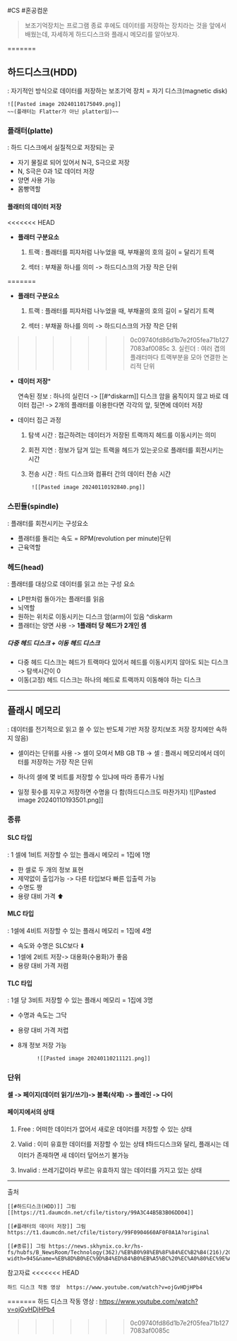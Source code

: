#CS #혼공컴운 


> 보조기억장치는 프로그램 종료 후에도 데이터를 저장하는 장치라는 것을 앞에서 배웠는데, 자세하게 하드디스크와 플래시 메모리를 알아보자.


=======


## 하드디스크(HDD)
: 자기적인 방식으로 데이터를 저장하는 보조기억 장치 = 자기 디스크(magnetic disk)


	![[Pasted image 20240110175049.png]]
	~~(플래터는 Flatter가 아닌 platter임)~~
	



### 플래터(platte)
: 하드 디스크에서 실질적으로 저장되는 곳
- 자기 물질로 되어 있어서 N극, S극으로 저장
- N, S극은 0과 1로 데이터 저장
- 양면 사용 가능
- 몸빵역할



#### 플래터의 데이터 저장
<<<<<<< HEAD


-  **플래터 구분요소**
  
	1.  트랙 :  플래터를 피자처럼 나누었을 때, 부채꼴의 호의 길이 = 달리기 트랙
	   
	2.  섹터 : 부채꼴 하나를 의미 -> 하드디스크의 가장 작은 단위
	   
=======
<br>
- **플래터 구분요소**

	1.  트랙 :  플래터를 피자처럼 나누었을 때, 부채꼴의 호의 길이 = 달리기 트랙

	2.  섹터 : 부채꼴 하나를 의미 -> 하드디스크의 가장 작은 단위

>>>>>>> 0c09740fd86d1b7e2f05fea71b1277083af0085c
	3. 실린더 : 여러 겹의 플래터마다 트랙부분을 모아 연결한 논리적 단위


-  **데이터 저장***
  
	연속된 정보 : 하나의 실린더 -> [[#^diskarm]] 디스크 암을 움직이지 않고 바로 데이터 접근!
		-> 2개의 플래터를 이용한다면 각각의 앞, 뒷면에 데이터 저장


-  데이터 접근 과정
  
	1. 탐색 시간 : 접근하려는 데이터가 저장된 트랙까지 헤드를 이동시키는 의미
	   
	2. 회전 지연 : 정보가 담겨 있는 트랙을 헤드가 있는곳으로 플래터를 회전시키는 시간
	   
	3. 전송 시간 :  하드 디스크와 컴퓨터 간의 데이터 전송 시간


			![[Pasted image 20240110192840.png]]




### 스핀들(spindle)
: 플래터를 회전시키는 구성요소

- 플래터를 돌리는 속도 = RPM(revolution per minute)단위
- 근육역할
  
  
  
### 헤드(head)
: 플래터를 대상으로 데이터를 읽고 쓰는 구성 요소

- LP판처럼 돌아가는 플래터를 읽음
- 뇌역할
- 원하는 위치로 이동시키는 디스크 암(arm)이 있음 ^diskarm
- 플래터는 양면 사용 -> **1플래터 당 헤드가 2개인 셈**



##### 다중 헤드 디스크 + 이동 헤드 디스크

- 다중 헤드 디스크는 헤드가 트랙마다 있어서 헤드를 이동시키지 않아도 되는 디스크 -> 탐색시간이 0
- 이동(고정) 헤드 디스크는 하나의 헤드로 트랙까지 이동해야 하는 디스크





---
## 플래시 메모리
: 데이터를 전기적으로 읽고 쓸 수 있는 반도체 기반 저장 장치(보조 저장 장치에만 속하지 않음)

- 셀이라는 단위를 사용 -> 셀이 모여서 MB GB TB
	-> 셀 : 플래시 메모리에서 데이터를 저장하는 가장 작은 단위
	
- 하나의 셀에 몇 비트를 저장할 수 있냐에 따라 종류가 나뉨
  
- 일정 횟수를 지우고 저장하면 수명을 다 함(하드디스크도 마찬가지)
		![[Pasted image 20240110193501.png]]




###  종류

#### SLC 타입
: 1 셀에 1비트 저장할 수 있는 플래시 메모리 = 1집에 1명

- 한 셀로 두 개의 정보 표현
- 제약없이 출입가능 -> 다른 타입보다 빠른 입출력 가능
- 수명도 짱
- 용량 대비 가격 ⬆️
  


#### MLC 타입
: 1셀에 4비트 저장할 수 있는 플래시 메모리 = 1집에 4명

- 속도와 수명은 SLC보다 ⬇️
- 1셀에 2비트 저장-> 대용화(수용화)가 좋음
- 용량 대비 가격 저렴




#### TLC 타입
: 1셀 당 3비트 저장할 수 있는 플래시 메모리 = 1집에 3명

- 수명과 속도는 그닥
- 용량 대비 가격 저렵
- 8개 정보 저장 가능
  
  
  

			![[Pasted image 20240110211121.png]]




### 단위
**셀 -> 페이지(데이터 읽기/쓰기)-> 블록(삭제) -> 플레인 -> 다이**



#### 페이지에서의 상태

1. Free :  어떠한 데이터가 없어서 새로운 데이터를 저장할 수 있는 상태
   
2. Valid :  이미 유효한 데이터를 저장할 수 있는 상태
	   ❗️하드디스크와 달리, 플래시는 데이터가 존재하면 새 데이터 덮어쓰기 불가능
	   
3. Invalid : 쓰레기값이라 부르는 유효하지 않는 데이터를 가지고 있는 상태
   
   
   
   
   
   
   

---

출처

	[[#하드디스크(HDD)]] 그림 [[https://t1.daumcdn.net/cfile/tistory/99A3C44B5B3B06DD04]]
	
	[[#플래터의 데이터 저장]] 그림 https://t1.daumcdn.net/cfile/tistory/99F0904660AF0F0A1A?original
	
	[[#종류]] 그림 https://news.skhynix.co.kr/hs-fs/hubfs/B_NewsRoom/Technology(362)/%EB%B0%98%EB%8F%84%EC%B2%B4(216)/2018/1226/%EB%8D%B0%EC%9D%B4%ED%84%B0%EB%A5%BC%20%EC%A0%80%EC%9E%A5(Write)%ED%95%9C%EB%8B%A4%EB%8A%94%20%EC%9D%98%EB%AF%B8%EB%8A%94%20%EC%A7%80%EC%A0%95%EB%90%9C%20%EC%85%80%EC%9D%98%20storage%20%EC%98%81%EC%97%AD%EC%97%90%20%EC%A0%84%EC%9E%90%EB%A5%BC.jpg?width=945&name=%EB%8D%B0%EC%9D%B4%ED%84%B0%EB%A5%BC%20%EC%A0%80%EC%9E%A5(Write)%ED%95%9C%EB%8B%A4%EB%8A%94%20%EC%9D%98%EB%AF%B8%EB%8A%94%20%EC%A7%80%EC%A0%95%EB%90%9C%20%EC%85%80%EC%9D%98%20storage%20%EC%98%81%EC%97%AD%EC%97%90%20%EC%A0%84%EC%9E%90%EB%A5%BC.jpg

참고자료
<<<<<<< HEAD

	하드 디스크 작동 영상  https://www.youtube.com/watch?v=ojGvHDjHPb4
=======
	하드 디스크 작동 영상 : https://www.youtube.com/watch?v=ojGvHDjHPb4
>>>>>>> 0c09740fd86d1b7e2f05fea71b1277083af0085c
